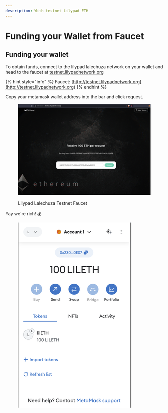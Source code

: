 ```yaml
---
description: With testnet Lilypad ETH
---
```


# Funding your Wallet from Faucet

## Funding your wallet

To obtain funds, connect to the lilypad lalechuza network on your wallet and head to the faucet at [testnet.lilypadnetwork.org](http://testnet.lilypadnetwork.org)

{% hint style="info" %}
Faucet: [http://testnet.lilypadnetwork.org](http://testnet.lilypadnetwork.org)
{% endhint %}

Copy your metamask wallet address into the bar and click request.

<figure><img src="../../.gitbook/assets/Screenshot 2023-07-13 at 1.19.16 pm.png" alt=""><figcaption><p>Lilypad Lalechuza Testnet Faucet</p></figcaption></figure>

Yay we're rich! :moneybag:

<figure><img src="../../.gitbook/assets/image (1) (1).png" alt=""><figcaption></figcaption></figure>
